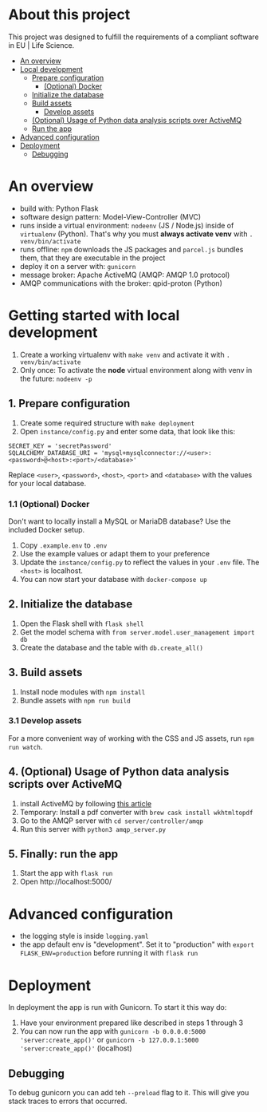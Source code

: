 # About this project

This project was designed to fulfill the requirements of a compliant software in EU | Life Science.

- [An overview](#overview)
- [Local development](#local_dev)
    - [Prepare configuration](#prepare_config)
        - [(Optional) Docker](#docker)
    - [Initialize the database](#init_database)
    - [Build assets](#build_assets)
        - [Develop assets](#develop_assets)
    - [(Optional) Usage of Python data analysis scripts over ActiveMQ](#mq)
    - [Run the app](#run_app)
- [Advanced configuration](#advanced_config)
- [Deployment](#deployment)
    - [Debugging](#debugging)
  

<a name="overview"></a>
# An overview

-   build with: Python Flask
-   software design pattern: Model-View-Controller (MVC)
-   runs inside a virtual environment: `nodeenv` (JS / Node.js) inside of `virtualenv` (Python). That's why you must **always activate venv** with `. venv/bin/activate`   
-   runs offline: `npm` downloads the JS packages and `parcel.js` bundles them, that they are executable in the project
-   deploy it on a server with: `gunicorn`
-   message broker: Apache ActiveMQ (AMQP: AMQP 1.0 protocol)
  -   AMQP communications with the broker: qpid-proton (Python)

<a name="local_dev"></a>
# Getting started with local development
1. Create a working virtualenv with `make venv` and activate it with `. venv/bin/activate`
2. Only once: To activate the **node** virtual environment along with venv in the future: `nodeenv -p`

<a name="prepare_config"></a>
## 1. Prepare configuration
1. Create some required structure with `make deployment`
2. Open `instance/config.py` and enter some data, that look like this:
```
SECRET_KEY = 'secretPassword'
SQLALCHEMY_DATABASE_URI = 'mysql+mysqlconnector://<user>:<password>@<host>:<port>/<database>'
```

Replace `<user>`, `<password>`, `<host>`, `<port>` and `<database>` with the values for your local database.
<a name="docker"></a>
### 1.1 (Optional) Docker
Don't want to locally install a MySQL or MariaDB database? Use the included Docker setup.

1. Copy `.example.env` to `.env`
2. Use the example values or adapt them to your preference
3. Update the `instance/config.py` to reflect the values in your `.env` file. The `<host>` is localhost.
4. You can now start your database with `docker-compose up`

<a name="init_database"></a>
## 2. Initialize the database
1. Open the Flask shell with `flask shell`
2. Get the model schema with `from server.model.user_management import db`
3. Create the database and the table with `db.create_all()`

<a name="build_assets"></a>
## 3. Build assets
1. Install node modules with `npm install`
2. Bundle assets with `npm run build`

<a name="develop_assets"></a>
### 3.1 Develop assets
For a more convenient way of working with the CSS and JS assets, run `npm run watch`.

<a name="mq"></a>
## 4. (Optional) Usage of Python data analysis scripts over ActiveMQ
1. install ActiveMQ by following [this article](https://websiteforstudents.com/how-to-install-apache-activemq-on-ubuntu-20-04-18-04/)
2. Temporary: Install a pdf converter with `brew cask install wkhtmltopdf`
3. Go to the AMQP server with `cd server/controller/amqp`
4. Run this server with `python3 amqp_server.py`

<a name="run_app"></a>
## 5. Finally: run the app
1. Start the app with `flask run`
2. Open http://localhost:5000/

<a name="advanced_config"></a>
# Advanced configuration
- the logging style is inside `logging.yaml`
- the app default env is "development". Set it to "production" with `export FLASK_ENV=production` before running it with `flask run`

<a name="deployment"></a>
# Deployment
In deployment the app is run with Gunicorn. To start it this way do:

1. Have your environment prepared like described in steps 1 through 3
2. You can now run the app with `gunicorn -b 0.0.0.0:5000 'server:create_app()'` or `gunicorn -b 127.0.0.1:5000 'server:create_app()'` (localhost)

<a name="debugging"></a>
## Debugging
To debug gunicorn you can add teh `--preload` flag to it. This will give you stack traces to errors that occurred.
